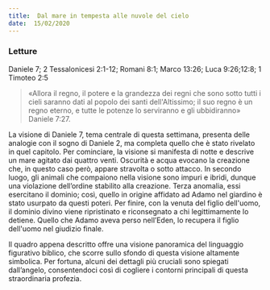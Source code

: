 ```yaml
---
title:  Dal mare in tempesta alle nuvole del cielo
date:  15/02/2020
---
```


### Letture
Daniele 7; 2 Tessalonicesi 2:1-12; Romani 8:1; Marco 13:26; Luca 9:26;12:8; 1 Timoteo 2:5

> <p></p>
> «Allora il regno, il potere e la grandezza dei regni che sono sotto tutti i cieli saranno dati al popolo dei santi dell'Altissimo; il suo regno è un regno eterno, e tutte le potenze lo serviranno e gli ubbidiranno» Daniele 7:27.

La visione di Daniele 7, tema centrale di questa settimana, presenta delle analogie con il sogno di Daniele 2, ma completa quello che è stato rivelato in quel capitolo. Per cominciare, la visione si manifesta di notte e descrive un mare agitato dai quattro venti. Oscurità e acqua evocano la creazione che, in questo caso però, appare stravolta o sotto attacco. In secondo luogo, gli animali che compaiono nella visione sono impuri e ibridi, dunque una violazione dell’ordine stabilito alla creazione. Terza anomalia, essi esercitano il dominio; così, quello in origine affidato ad Adamo nel giardino è stato usurpato da questi poteri. Per finire, con la venuta del figlio dell'uomo, il dominio divino viene ripristinato e riconsegnato a chi legittimamente lo detiene. Quello che Adamo aveva perso nell’Eden, lo recupera il figlio dell'uomo nel giudizio finale. 

Il quadro appena descritto offre una visione panoramica del linguaggio figurativo biblico, che scorre sullo sfondo di questa visione altamente simbolica. Per fortuna, alcuni dei dettagli più cruciali sono spiegati dall’angelo, consentendoci così di cogliere i contorni principali di questa straordinaria profezia.